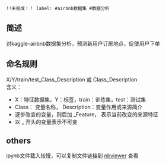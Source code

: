```
!!未完成！！ label: #airbnb数据集 #数据分析 
```
## 简述
对kaggle-airbnb数据集分析，预测新用户订房地点，促使用户下单

## 命名规则
X/Y/train/test_Class_Description 或 Class_Description   
含义：     
- X：特征数据集，Y：标签，train：训练集，test：测试集
- Class： 变量名称， Description：变量作用或来源简介
- 逐步改变的变量，则后加 _Feature， 表示当前改变的来源特征
- 以 _ 开头的变量表示不可变

## others
ipynb文件载入较慢，可以复制文件链接到 [nbviewer](https://nbviewer.jupyter.org/) 查看